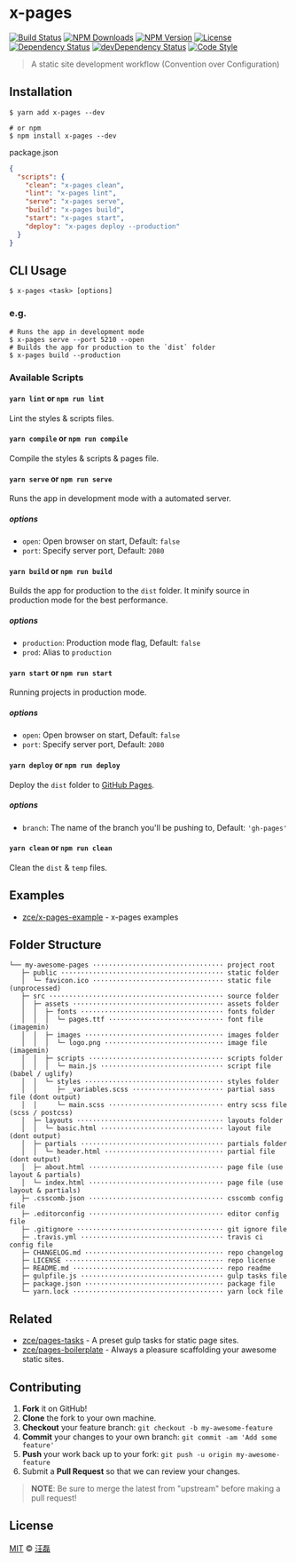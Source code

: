# x-pages

[![Build Status][travis-image]][travis-url]
[![NPM Downloads][downloads-image]][downloads-url]
[![NPM Version][version-image]][version-url]
[![License][license-image]][license-url]
[![Dependency Status][dependency-image]][dependency-url]
[![devDependency Status][devdependency-image]][devdependency-url]
[![Code Style][style-image]][style-url]

> A static site development workflow (Convention over Configuration)

## Installation

```shell
$ yarn add x-pages --dev

# or npm
$ npm install x-pages --dev
```

package.json

```json
{
  "scripts": {
    "clean": "x-pages clean",
    "lint": "x-pages lint",
    "serve": "x-pages serve",
    "build": "x-pages build",
    "start": "x-pages start",
    "deploy": "x-pages deploy --production"
  }
}
```

## CLI Usage

```shell
$ x-pages <task> [options]
```

### e.g.

```shell
# Runs the app in development mode
$ x-pages serve --port 5210 --open
# Builds the app for production to the `dist` folder
$ x-pages build --production
```

### Available Scripts

#### `yarn lint` or `npm run lint`

Lint the styles & scripts files.

#### `yarn compile` or `npm run compile`

Compile the styles & scripts & pages file.

#### `yarn serve` or `npm run serve`

Runs the app in development mode with a automated server.

##### options

- `open`: Open browser on start, Default: `false`
- `port`: Specify server port, Default: `2080`

#### `yarn build` or `npm run build`

Builds the app for production to the `dist` folder. It minify source in production mode for the best performance.

##### options

- `production`: Production mode flag, Default: `false`
- `prod`: Alias to `production`

#### `yarn start` or `npm run start`

Running projects in production mode.

##### options

- `open`: Open browser on start, Default: `false`
- `port`: Specify server port, Default: `2080`

#### `yarn deploy` or `npm run deploy`

Deploy the `dist` folder to [GitHub Pages](https://pages.github.com).

##### options

- `branch`: The name of the branch you'll be pushing to, Default: `'gh-pages'`

#### `yarn clean` or `npm run clean`

Clean the `dist` & `temp` files.

## Examples

- [zce/x-pages-example](https://github.com/zce/x-pages-example/tree/x-pages) - x-pages examples

## Folder Structure

```
└── my-awesome-pages ································· project root
   ├─ public ········································· static folder
   │  └─ favicon.ico ································· static file (unprocessed)
   ├─ src ············································ source folder
   │  ├─ assets ······································ assets folder
   │  │  ├─ fonts ···································· fonts folder
   │  │  │  └─ pages.ttf ····························· font file (imagemin)
   │  │  ├─ images ··································· images folder
   │  │  │  └─ logo.png ······························ image file (imagemin)
   │  │  ├─ scripts ·································· scripts folder
   │  │  │  └─ main.js ······························· script file (babel / uglify)
   │  │  └─ styles ··································· styles folder
   │  │     ├─ _variables.scss ······················· partial sass file (dont output)
   │  │     └─ main.scss ····························· entry scss file (scss / postcss)
   │  ├─ layouts ····································· layouts folder
   │  │  └─ basic.html ······························· layout file (dont output)
   │  ├─ partials ···································· partials folder
   │  │  └─ header.html ······························ partial file (dont output)
   │  ├─ about.html ·································· page file (use layout & partials)
   │  └─ index.html ·································· page file (use layout & partials)
   ├─ .csscomb.json ·································· csscomb config file
   ├─ .editorconfig ·································· editor config file
   ├─ .gitignore ····································· git ignore file
   ├─ .travis.yml ···································· travis ci config file
   ├─ CHANGELOG.md ··································· repo changelog
   ├─ LICENSE ········································ repo license
   ├─ README.md ······································ repo readme
   ├─ gulpfile.js ···································· gulp tasks file
   ├─ package.json ··································· package file
   └─ yarn.lock ······································ yarn lock file
```

## Related

- [zce/pages-tasks](https://github.com/zce/pages-tasks) - A preset gulp tasks for static page sites.
- [zce/pages-boilerplate](https://github.com/zce/pages-boilerplate) - Always a pleasure scaffolding your awesome static sites.

## Contributing

1. **Fork** it on GitHub!
2. **Clone** the fork to your own machine.
3. **Checkout** your feature branch: `git checkout -b my-awesome-feature`
4. **Commit** your changes to your own branch: `git commit -am 'Add some feature'`
5. **Push** your work back up to your fork: `git push -u origin my-awesome-feature`
6. Submit a **Pull Request** so that we can review your changes.

> **NOTE**: Be sure to merge the latest from "upstream" before making a pull request!

## License

[MIT](LICENSE) &copy; [汪磊](https://zce.me)



[travis-image]: https://img.shields.io/travis/zce/x-pages/master.svg
[travis-url]: https://travis-ci.org/zce/x-pages
[downloads-image]: https://img.shields.io/npm/dm/x-pages.svg
[downloads-url]: https://npmjs.org/package/x-pages
[version-image]: https://img.shields.io/npm/v/x-pages.svg
[version-url]: https://npmjs.org/package/x-pages
[license-image]: https://img.shields.io/github/license/zce/x-pages.svg
[license-url]: https://github.com/zce/x-pages/blob/master/LICENSE
[dependency-image]: https://img.shields.io/david/zce/x-pages.svg
[dependency-url]: https://david-dm.org/zce/x-pages
[devdependency-image]: https://img.shields.io/david/dev/zce/x-pages.svg
[devdependency-url]: https://david-dm.org/zce/x-pages?type=dev
[style-image]: https://img.shields.io/badge/code_style-standard-brightgreen.svg
[style-url]: http://standardjs.com
